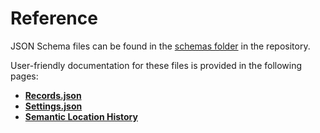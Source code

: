 # Reference

JSON Schema files can be found in the [schemas folder][Schemas] in the repository.

User-friendly documentation for these files is provided in the following pages:

- <ic-file>**[Records.json]**</ic-file>
- <ic-file>**[Settings.json]**</ic-file>
- <ic-file>**[Semantic Location History]**</ic-file>


[Schemas]: https://github.com/CarlosBergillos/LocationHistoryFormat/tree/main/schemas
[Records.json]: records.md
[Settings.json]: settings.md
[Semantic Location History]: semantic.md
